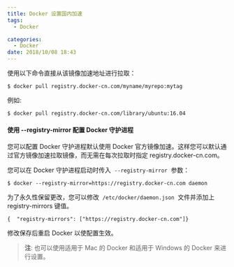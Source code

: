 ```yaml
---
title: Docker 设置国内加速
tags:
  - Docker

categories:
  - Docker
date: 2018/10/08 18:43
---
```


使用以下命令直接从该镜像加速地址进行拉取：

```
$ docker pull registry.docker-cn.com/myname/myrepo:mytag
```

例如:

```
$ docker pull registry.docker-cn.com/library/ubuntu:16.04
```

#### 使用 --registry-mirror 配置 Docker 守护进程

您可以配置 Docker 守护进程默认使用 Docker 官方镜像加速。这样您可以默认通过官方镜像加速拉取镜像，而无需在每次拉取时指定 registry.docker-cn.com。

您可以在 Docker 守护进程启动时传入  `--registry-mirror`  参数：

```
$ docker --registry-mirror=https://registry.docker-cn.com daemon
```

为了永久性保留更改，您可以修改  `/etc/docker/daemon.json`  文件并添加上 registry-mirrors 键值。

```
{  "registry-mirrors": ["https://registry.docker-cn.com"]}
```

修改保存后重启 Docker 以使配置生效。

> **注**: 也可以使用适用于 Mac 的 Docker 和适用于 Windows 的 Docker 来进行设置。
